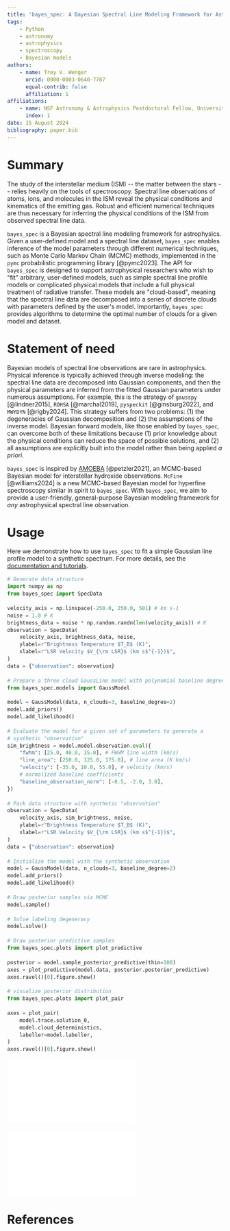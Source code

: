 ```yaml
---
title: 'bayes_spec: A Bayesian Spectral Line Modeling Framework for Astrophysics'
tags:
    - Python
    - astronomy
    - astrophysics
    - spectroscopy
    - Bayesian models
authors:
    - name: Trey V. Wenger
      orcid: 0000-0003-0640-7787
      equal-contrib: false
      affiliation: 1
affiliations:
    - name: NSF Astronomy & Astrophysics Postdoctoral Fellow, University of Wisconsin-Madison, USA
      index: 1
date: 15 August 2024
bibliography: paper.bib
---
```


# Summary

The study of the interstellar medium (ISM) -- the matter between the stars -- relies heavily on the tools of spectroscopy. Spectral line observations of atoms, ions, and molecules in the ISM reveal the physical conditions and kinematics of the emitting gas. Robust and efficient numerical techniques are thus necessary for inferring the physical conditions of the ISM from observed spectral line data.

`bayes_spec` is a Bayesian spectral line modeling framework for astrophysics. Given a user-defined model and a spectral line dataset, `bayes_spec` enables inference of the model parameters through different numerical techniques, such as Monte Carlo Markov Chain (MCMC) methods, implemented in the `pymc` probabilistic programming library [@pymc2023]. The API for `bayes_spec` is designed to support astrophysical researchers who wish to "fit" arbitrary, user-defined models, such as simple spectral line profile models or complicated physical models that include a full physical treatment of radiative transfer. These models are "cloud-based", meaning that the spectral line data are decomposed into a series of discrete clouds with parameters defined by the user's model. Importantly, `bayes_spec` provides algorithms to determine the optimal number of clouds for a given model and dataset.

# Statement of need

Bayesian models of spectral line observations are rare in astrophysics. Physical inference is typically achieved through inverse modeling: the spectral line data are decomposed into Gaussian components, and then the physical parameters are inferred from the fitted Gaussian parameters under numerous assumptions. For example, this is the strategy of `gausspy` [@lindner2015], `ROHSA` [@marchal2019], `pyspeckit` [@ginsburg2022], and `MWYDYN` [@rigby2024]. This strategy suffers from two problems: (1) the degeneracies of Gaussian decomposition and (2) the assumptions of the inverse model. Bayesian forward models, like those enabled by `bayes_spec`, can overcome both of these limitations because (1) prior knowledge about the physical conditions can reduce the space of possible solutions, and (2) all assumptions are explicitly built into the model rather than being applied *a priori*.

`bayes_spec` is inspired by [AMOEBA](https://github.com/AnitaPetzler/AMOEBA) [@petzler2021], an MCMC-based Bayesian model for interstellar hydroxide observations. `McFine` [@williams2024] is a new MCMC-based Bayesian model for hyperfine spectroscopy similar in spirit to `bayes_spec`. With `bayes_spec`, we aim to provide a user-friendly, general-purpose Bayesian modeling framework for *any* astrophysical spectral line observation.

# Usage

Here we demonstrate how to use `bayes_spec` to fit a simple Gaussian line profile model to a synthetic spectrum. For more details, see the [documentation and tutorials](https://bayes-spec.readthedocs.io).

```python
# Generate data structure
import numpy as np
from bayes_spec import SpecData

velocity_axis = np.linspace(-250.0, 250.0, 501) # km s-1
noise = 1.0 # K
brightness_data = noise * np.random.randn(len(velocity_axis)) # K
observation = SpecData(
    velocity_axis, brightness_data, noise,
    ylabel=r"Brightness Temperature $T_B$ (K)",
    xlabel=r"LSR Velocity $V_{\rm LSR}$ (km s$^{-1})$",
)
data = {"observation": observation}

# Prepare a three cloud GaussLine model with polynomial baseline degree = 2
from bayes_spec.models import GaussModel

model = GaussModel(data, n_clouds=3, baseline_degree=2)
model.add_priors()
model.add_likelihood()

# Evaluate the model for a given set of parameters to generate a
# synthetic "observation"
sim_brightness = model.model.observation.eval({
    "fwhm": [25.0, 40.0, 35.0], # FWHM line width (km/s)
    "line_area": [250.0, 125.0, 175.0], # line area (K km/s)
    "velocity": [-35.0, 10.0, 55.0], # velocity (km/s)
    # normalized baseline coefficients
    "baseline_observation_norm": [-0.5, -2.0, 3.0], 
})

# Pack data structure with synthetic "observation"
observation = SpecData(
    velocity_axis, sim_brightness, noise,
    ylabel=r"Brightness Temperature $T_B$ (K)",
    xlabel=r"LSR Velocity $V_{\rm LSR}$ (km s$^{-1})$",
)
data = {"observation": observation}

# Initialize the model with the synthetic observation
model = GaussModel(data, n_clouds=3, baseline_degree=2)
model.add_priors()
model.add_likelihood()

# Draw posterior samples via MCMC
model.sample()

# Solve labeling degeneracy
model.solve()

# Draw posterior predictive samples
from bayes_spec.plots import plot_predictive

posterior = model.sample_posterior_predictive(thin=100)
axes = plot_predictive(model.data, posterior.posterior_predictive)
axes.ravel()[0].figure.show()

# visualize posterior distribution
from bayes_spec.plots import plot_pair

axes = plot_pair(
    model.trace.solution_0,
    model.cloud_deterministics,
    labeller=model.labeller,
)
axes.ravel()[0].figure.show()
```

![Posterior predictive samples for a three-cloud `GaussLine` model fit to a synthetic spectrum. The black line represents the synthetic spectrum, and each colored line is one posterior predictive sample.](posterior_predictive.pdf)

![Projections of the posterior distribution for a three-cloud `GaussLine` model fit to a synthetic spectrum. The free model parameters are the integrated line area, $\int T_B dV$, the full-width at half-maximum line width, $\Delta V$, and the line-center velocity, $V_{\rm LSR}$. The line amplitude, $T_B$, is a derived quantity. The three posterior modes correspond to the three clouds in this model.](posterior_pair.pdf)

# References
